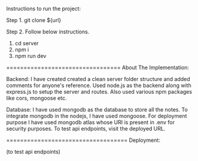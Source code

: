 Instructions to run the project:

Step 1. git clone ${url}

Step 2. Follow below instructions.

1. cd server
2. npm i
3. npm run dev

=================================
About The Implementation:

Backend:
I have created created a clean server folder structure and added comments for anyone's reference. Used node.js as the backend along with express.js to setup the server and routes. Also used various npm packages like cors, mongoose etc.

Database:
I have used mongodb as the database to store all the notes. To integrate mongodb in the nodejs, I have used mongoose.
For deployment purpose I have used mongodb atlas whose URI is present in .env for security purposes. To test api endpoints, visit the deployed URL.

===================================
Deployment:

(to test api endpoints)